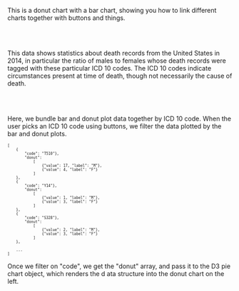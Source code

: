 This is a donut chart with a bar chart, showing you how to link 
different charts together with buttons and things. 

<br />
<br />

This data shows statistics about death records from the United States in 
2014, in particular the ratio of males to females whose death records 
were tagged with these particular ICD 10 codes. The ICD 10 codes indicate
circumstances present at time of death, though not necessarily 
the cause of death. 

<br/>
<br/>

Here, we bundle bar and donut plot data together by ICD 10 code.
When the user picks an ICD 10 code using buttons, we filter the data
plotted by the bar and donut plots.

<pre style="font-size: 8px;">
[
    {
        "code": "T510"},
        "donut": 
            [
                {"value": 17, "label": "M"}, 
                {"value": 4, "label": "F"}
            ]
    },
    {
        "code": "Y14"},
        "donut": 
            [
                {"value": 1, "label": "M"}, 
                {"value": 3, "label": "F"}
            ]
    },
    {
        "code": "S328"},
        "donut": 
            [
                {"value": 2, "label": "M"}, 
                {"value": 3, "label": "F"}
            ]
    },
    
    ...
]
</pre>

Once we filter on "code", we get the "donut" array, and pass it to the D3 pie chart object,
which renders the d ata structure into the donut chart on the left.  

